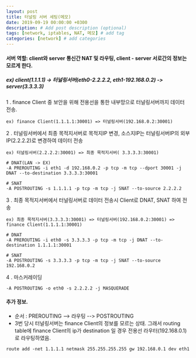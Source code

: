 ```yaml
---
layout: post
title: 터널링 서버 세팅(메모)
date: 2019-09-19 00:00:00 +0300
description: # Add post description (optional)
tags: [network, iptables, NAT, 메모] # add tag
categories: [network] # add categories
---
```


#### 서버 역할: client와 server 통신간 NAT 및 라우팅, client - server 서로간의 정보는 모르게 한다.

##### ex) client(1.1.1.1) -> 터널링서버(eth0-2.2.2.2, eth1-192.168.0.2) -> server(3.3.3.3)


1 . finance Client 중 보안을 위해 전용선을 통한 내부망으로 터널링서버까지 데이터 전송.

`ex) finance Client(1.1.1.1:30001) => 터널링서버(192.168.0.2:30001)`

2 . 터널링서버에서 최종 목적지서버로 목적지IP 변경, 소스지IP는 터널링서버IP의 외부IP(2.2.2.2)로 변경하여 데이터 전송

`ex) 터널링서버(2.2.2.2:30001) => 최종 목적지서버( 3.3.3.3:30001)`
```
# DNAT(LAN -> EX)
-A PREROUTING -i eth1 -d 192.168.0.2 -p tcp -m tcp --dport 30001 -j DNAT --to-destination 3.3.3.3:30001

# SNAT
-A POSTROUTING -s 1.1.1.1 -p tcp -m tcp -j SNAT --to-source 2.2.2.2
```

3 . 최종 목적지서버에서 터널링서버로 데이터 전송시 Client로 DNAT, SNAT 하여 전송

`ex) 최종 목적지서버(3.3.3.3:30001) => 터널링서버(192.168.0.2:30001) => finance Client(1.1.1.1:30001)`

```
# DNAT
-A PREROUTING -i eth0 -s 3.3.3.3 -p tcp -m tcp -j DNAT --to-destination 1.1.1.1:30001

# SNAT
-A POSTROUTING -s 3.3.3.3 -p tcp -m tcp -j SNAT --to-source 192.168.0.2
```

4 . 마스커레이딩

`-A POSTROUTING -o eth0 -s 2.2.2.2 -j MASQUERADE`

#### 추가 정보.
 - 순서 : PREROUTING --> 라우팅 --> POSTROUTING 
 - 3번 당시 터널링서버는 finance Client의 정보를 모르는 상태. 그래서 routing table에 finance Client의 ip가 destination 일 경우 전용선 라우터(192.168.0.1)로 라우팅하였음.

`route add -net 1.1.1.1 netmask 255.255.255.255 gw 192.168.0.1 dev eth1`